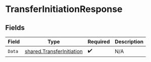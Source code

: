 # TransferInitiationResponse


## Fields

| Field                                                                         | Type                                                                          | Required                                                                      | Description                                                                   |
| ----------------------------------------------------------------------------- | ----------------------------------------------------------------------------- | ----------------------------------------------------------------------------- | ----------------------------------------------------------------------------- |
| `Data`                                                                        | [shared.TransferInitiation](../../../pkg/models/shared/transferinitiation.md) | :heavy_check_mark:                                                            | N/A                                                                           |